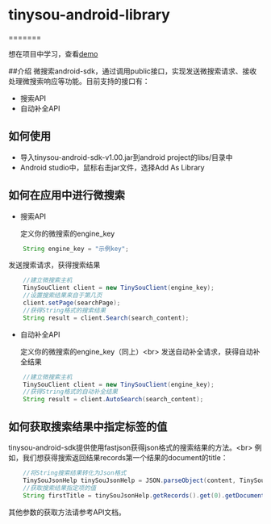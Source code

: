 # tinysou-android-library

=======

想在项目中学习，查看[demo](https://github.com/wangyeming/tinysou-android-sdk-demo/tree/master)

##介绍
微搜索android-sdk，通过调用public接口，实现发送微搜索请求、接收处理微搜索响应等功能。目前支持的接口有：
* 搜索API
* 自动补全API

## 如何使用
* 导入tinysou-android-sdk-v1.00.jar到android project的libs/目录中
* Android studio中，鼠标右击jar文件，选择Add As Library

## 如何在应用中进行微搜索
* 搜索API
  
  定义你的微搜索的engine_key
```java
    String engine_key = "示例key";
```
  发送搜索请求，获得搜索结果
```java
    //建立微搜索主机
    TinySouClient client = new TinySouClient(engine_key);
    //设置搜索结果来自于第几页
    client.setPage(searchPage);
    //获得String格式的搜索结果
    String result = client.Search(search_content);
```

* 自动补全API

  定义你的微搜索的engine_key（同上）<br\>
  发送自动补全请求，获得自动补全结果
```java
    //建立微搜索主机
    TinySouClient client = new TinySouClient(engine_key);
    //获得String格式的自动补全结果
    String result = client.AutoSearch(search_content);
```
## 如何获取搜索结果中指定标签的值
tinysou-android-sdk提供使用fastjson获得json格式的搜索结果的方法。<br\>
例如，我们想获得搜索返回结果records第一个结果的document的title：
```java
    //将String搜索结果转化为Json格式
    TinySouJsonHelp tinySouJsonHelp = JSON.parseObject(content, TinySouJsonHelp.class);
    //获取搜索结果指定项的值
    String firstTitle = tinySouJsonHelp.getRecords().get(0).getDocument().getTitle();
```
其他参数的获取方法请参考API文档。
